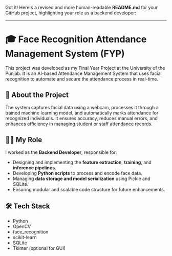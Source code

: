 Got it! Here's a revised and more human-readable **README.md** for your GitHub project, highlighting your role as a backend developer:

---

# 🎓 Face Recognition Attendance Management System (FYP)

This project was developed as my Final Year Project at the University of the Punjab. It is an AI-based Attendance Management System that uses facial recognition to automate and secure the attendance process in real-time.

## 📌 About the Project

The system captures facial data using a webcam, processes it through a trained machine learning model, and automatically marks attendance for recognized individuals. It ensures accuracy, reduces manual errors, and enhances efficiency in managing student or staff attendance records.

## 👨‍💻 My Role

I worked as the **Backend Developer**, responsible for:

* Designing and implementing the **feature extraction**, **training**, and **inference pipelines**.
* Developing **Python scripts** to process and encode face data.
* Managing **data storage and model serialization** using Pickle and SQLite.
* Ensuring modular and scalable code structure for future enhancements.

## 🛠️ Tech Stack

* Python
* OpenCV
* face\_recognition
* scikit-learn
* SQLite
* Tkinter (optional for GUI)

